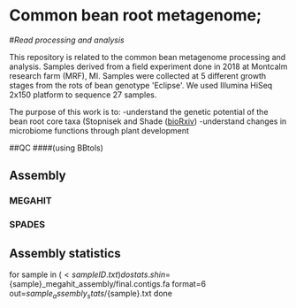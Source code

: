 # Common bean root metagenome; 
#_Read processing and analysis_

This repository is related to the common bean metagenome processing and analysis. Samples derived from a field experiment done in 2018 at Montcalm research farm (MRF), MI. Samples were collected at 5 different growth stages from the rots of bean genotype 'Eclipse'. We used Illumina HiSeq 2x150 platform to sequence 27 samples.
 
The purpose of this work is to:
-understand the genetic potential of the bean root core taxa (Stopnisek and Shade ([bioRxiv](https://www.biorxiv.org/content/10.1101/2020.01.20.913202v2.abstract))
-understand changes in microbiome functions through plant development

##QC 
####(using BBtols)


## Assembly

### MEGAHIT


### SPADES


## Assembly statistics 

for sample in $(<sampleID.txt)
do
stats.sh in=${sample}_megahit_assembly/final.contigs.fa format=6 out=${sample}_assembly_stats/${sample}.txt 
done

